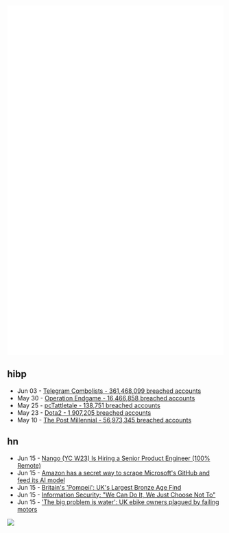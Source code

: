 ![Metrics](https://raw.githubusercontent.com/phixion/phixion/master/metrics.svg)

## hibp

<!--
for https://github.com/phixion/phixion/blob/main/.github/workflows/feeds.yml
-->
<!--START_SECTION:haveibeenpwnd-->
- Jun 03 - [Telegram Combolists - 361,468,099 breached accounts](https://haveibeenpwned.com/PwnedWebsites#Combolists%20Posted%20to%20Telegram)
- May 30 - [Operation Endgame - 16,466,858 breached accounts](https://haveibeenpwned.com/PwnedWebsites#OperationEndgame)
- May 25 - [pcTattletale - 138,751 breached accounts](https://haveibeenpwned.com/PwnedWebsites#pcTattletale)
- May 23 - [Dota2 - 1,907,205 breached accounts](https://haveibeenpwned.com/PwnedWebsites#Dota2)
- May 10 - [The Post Millennial - 56,973,345 breached accounts](https://haveibeenpwned.com/PwnedWebsites#ThePostMillennial)
<!--END_SECTION:haveibeenpwnd-->

## hn

<!--
for https://github.com/phixion/phixion/blob/main/.github/workflows/feeds.yml
-->
<!--START_SECTION:hn-->
- Jun 15 - [Nango (YC W23) Is Hiring a Senior Product Engineer (100% Remote)](https://www.nango.dev/jobs)
- Jun 15 - [Amazon has a secret way to scrape Microsoft's GitHub and feed its AI model](https://dataconomy.com/2024/06/14/amazon-has-a-secret-way-to-scrape-microsofts-github-and-feed-its-ai-model/)
- Jun 15 - [Britain's 'Pompeii': UK's Largest Bronze Age Find](https://www.bbc.com/news/articles/cx8q32rj2yjo)
- Jun 15 - [Information Security: "We Can Do It, We Just Choose Not To"](https://www.hezmatt.org/~mpalmer/blog/2024/06/14/information-security-we-can-do-it-right-we-choose-not-to.html)
- Jun 15 - ['The big problem is water': UK ebike owners plagued by failing motors](https://www.theguardian.com/lifeandstyle/article/2024/jun/15/the-big-problem-is-water-uk-ebike-owners-plagued-by-failing-motors)
<!--END_SECTION:hn-->

<!--
for https://yhype.me
-->
![](https://hit.yhype.me/github/profile?user_id=13013670)
